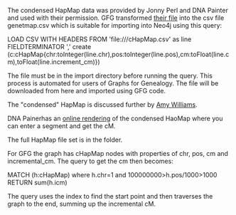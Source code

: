 The condensed HapMap data was provided by Jonny Perl and DNA Painter and used with their permission. GFG transformed <a href="https://github.com/dnapainter/apis?fbclid=IwAR0tTmkifa0uK-gFJeDdjpc0GNmlIbVlgoYu6a3oOUfM-nINORjKQZ1WjvU" target="new">their file</a> into the csv file genetmap.csv which is suitable for importing into Neo4j using this query: 

LOAD CSV WITH HEADERS FROM 'file:///cHapMap.csv' as line FIELDTERMINATOR ',' create (c:cHapMap{chr:toInteger(line.chr),pos:toInteger(line.pos),cm:toFloat(line.cm),toFloat(line.increment_cm)})

The file must be in the import directory before running the query. This process is automated for users of Graphs for Genealogy. The file will be downloaded from here and imported using GFG code.

The "condensed" HapMap is discussed further by <a href="https://hapi-dna.org/2020/11/minimal-viable-genetic-maps/?fbclid=IwAR3alJcth1Kpcn5WL8Cl_c-49jloJPSbyOb4TQw2PRvwNhjO-gRaTu_zx34" target="new">Amy Williams</a>.

DNA Painerhas an <a href="https://dnapainter.com/tools/cme?fbclid=IwAR26BX1h9pnXFuXE8qWGaUlGeOB0xqTOOB14GvS6Q2vuRzFuOFr5h-u4mgs" target="new">online rendering</a> of the condensed HaoMap where you can enter a segment and get the cM.

The full HapMap file set is in the folder.

For GFG the graph has cHapMap nodes with properties of chr, pos, cm and incremental_cm. The query to get the cm then becomes:

MATCH (h:cHapMap) where h.chr=1 and 100000000>h.pos/1000>1000  RETURN sum(h.icm)

The query uses the index to find the start point and then traverses the graph to the end, summing up the incremental cM.
